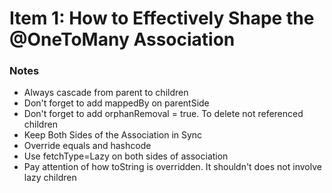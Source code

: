 # Item 1: How to Effectively Shape the @OneToMany Association
 
### Notes
- Always cascade from parent to children
- Don't forget to add mappedBy on parentSide
- Don't forget to add orphanRemoval = true. To delete not referenced children
- Keep Both Sides of the Association in Sync
- Override equals and hashcode
- Use fetchType=Lazy on both sides of association
- Pay attention of how toString is overridden. It shouldn't does not involve lazy children
     
